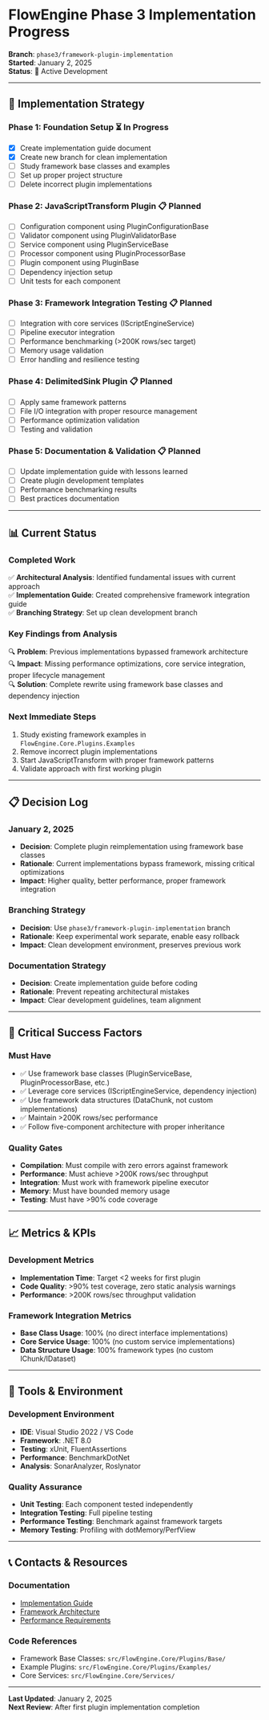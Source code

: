 # FlowEngine Phase 3 Implementation Progress

**Branch**: `phase3/framework-plugin-implementation`  
**Started**: January 2, 2025  
**Status**: 🚧 Active Development

---

## 🎯 **Implementation Strategy**

### **Phase 1: Foundation Setup** ⏳ In Progress
- [x] Create implementation guide document
- [x] Create new branch for clean implementation
- [ ] Study framework base classes and examples
- [ ] Set up proper project structure
- [ ] Delete incorrect plugin implementations

### **Phase 2: JavaScriptTransform Plugin** 📋 Planned
- [ ] Configuration component using PluginConfigurationBase
- [ ] Validator component using PluginValidatorBase  
- [ ] Service component using PluginServiceBase
- [ ] Processor component using PluginProcessorBase
- [ ] Plugin component using PluginBase
- [ ] Dependency injection setup
- [ ] Unit tests for each component

### **Phase 3: Framework Integration Testing** 📋 Planned
- [ ] Integration with core services (IScriptEngineService)
- [ ] Pipeline executor integration
- [ ] Performance benchmarking (>200K rows/sec target)
- [ ] Memory usage validation
- [ ] Error handling and resilience testing

### **Phase 4: DelimitedSink Plugin** 📋 Planned
- [ ] Apply same framework patterns
- [ ] File I/O integration with proper resource management
- [ ] Performance optimization validation
- [ ] Testing and validation

### **Phase 5: Documentation & Validation** 📋 Planned
- [ ] Update implementation guide with lessons learned
- [ ] Create plugin development templates
- [ ] Performance benchmarking results
- [ ] Best practices documentation

---

## 📊 **Current Status**

### **Completed Work**
✅ **Architectural Analysis**: Identified fundamental issues with current approach  
✅ **Implementation Guide**: Created comprehensive framework integration guide  
✅ **Branching Strategy**: Set up clean development branch  

### **Key Findings from Analysis**
🔍 **Problem**: Previous implementations bypassed framework architecture  
🔍 **Impact**: Missing performance optimizations, core service integration, proper lifecycle management  
🔍 **Solution**: Complete rewrite using framework base classes and dependency injection  

### **Next Immediate Steps**
1. Study existing framework examples in `FlowEngine.Core.Plugins.Examples`
2. Remove incorrect plugin implementations 
3. Start JavaScriptTransform with proper framework patterns
4. Validate approach with first working plugin

---

## 📋 **Decision Log**

### **January 2, 2025**
- **Decision**: Complete plugin reimplementation using framework base classes
- **Rationale**: Current implementations bypass framework, missing critical optimizations
- **Impact**: Higher quality, better performance, proper framework integration

### **Branching Strategy**
- **Decision**: Use `phase3/framework-plugin-implementation` branch  
- **Rationale**: Keep experimental work separate, enable easy rollback
- **Impact**: Clean development environment, preserves previous work

### **Documentation Strategy**
- **Decision**: Create implementation guide before coding
- **Rationale**: Prevent repeating architectural mistakes
- **Impact**: Clear development guidelines, team alignment

---

## 🚨 **Critical Success Factors**

### **Must Have**
- ✅ Use framework base classes (PluginServiceBase, PluginProcessorBase, etc.)
- ✅ Leverage core services (IScriptEngineService, dependency injection)  
- ✅ Use framework data structures (DataChunk, not custom implementations)
- ✅ Maintain >200K rows/sec performance
- ✅ Follow five-component architecture with proper inheritance

### **Quality Gates**
- **Compilation**: Must compile with zero errors against framework
- **Performance**: Must achieve >200K rows/sec throughput
- **Integration**: Must work with framework pipeline executor
- **Memory**: Must have bounded memory usage
- **Testing**: Must have >90% code coverage

---

## 📈 **Metrics & KPIs**

### **Development Metrics**
- **Implementation Time**: Target <2 weeks for first plugin
- **Code Quality**: >90% test coverage, zero static analysis warnings
- **Performance**: >200K rows/sec throughput validation

### **Framework Integration Metrics**
- **Base Class Usage**: 100% (no direct interface implementations)
- **Core Service Usage**: 100% (no custom service implementations)
- **Data Structure Usage**: 100% framework types (no custom IChunk/IDataset)

---

## 🔧 **Tools & Environment**

### **Development Environment**
- **IDE**: Visual Studio 2022 / VS Code
- **Framework**: .NET 8.0
- **Testing**: xUnit, FluentAssertions
- **Performance**: BenchmarkDotNet
- **Analysis**: SonarAnalyzer, Roslynator

### **Quality Assurance**
- **Unit Testing**: Each component tested independently
- **Integration Testing**: Full pipeline testing
- **Performance Testing**: Benchmark against framework targets
- **Memory Testing**: Profiling with dotMemory/PerfView

---

## 📞 **Contacts & Resources**

### **Documentation**
- [Implementation Guide](./Phase3-Framework-Plugin-Implementation-Guide.md)
- [Framework Architecture](./FlowEngine-Core-Architecture.md)
- [Performance Requirements](./FlowEngine-Performance-Guide.md)

### **Code References**
- Framework Base Classes: `src/FlowEngine.Core/Plugins/Base/`
- Example Plugins: `src/FlowEngine.Core/Plugins/Examples/`
- Core Services: `src/FlowEngine.Core/Services/`

---

**Last Updated**: January 2, 2025  
**Next Review**: After first plugin implementation completion